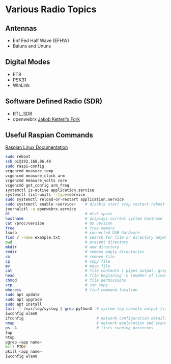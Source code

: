 # Various Radio Topics  
  
## Antennas

- Enf Fed Half Wave (EFHW)
- Baluns and Ununs

## Digital Modes

- FT8
- PSK31
- WinLink

## Software Defined Radio (SDR)

- RTL_SDR
- openwebrx [Jakob Ketterl's Fork](https://github.com/jketterl/openwebrx)
  
## Useful Raspian Commands  
  
[Raspian Linux Documentation](https://www.raspberrypi.org/documentation/linux/)  
  
```zsh  
sudo reboot
ssh pi@192.168.86.49
sudo raspi-config
vcgencmd measure_temp
vcgencmd measure_clock arm
vcgencmd measure_volts core
vcgencmd get_config arm_freq
systemctl is-active application.service
systemctl list-units --type=service
sudo systemctl reload-or-restart application.service
sudo systemctl enable <service>    # disable start stop restart reboot 
journalctl -u openwebrx.service  
df                                 # disk space
hostname                           # displays current system hostname
cat /proc/version                  # OS version
free                               # free memory
lsusb                              # connected USB hardware
find / -name example.txt           # search for file or directory anywhere
pwd                                # present directory
mkdir                              # new directory
rmdir                              # remove empty directories
rm                                 # remove file
cp                                 # copy file
mv                                 # move file
cat                                # file contents | pipes output, grep "search" *.txt
head                               # file beginning -n [number of lines]
chmod                              # file permissions
scp                                # ssh copy
whereis                            # find command location
sudo apt update
sudo apt upgrade
sudo apt install
tail -f /var/log/syslog | grep python3  # system log console output /var/log/syslog
iwconfig wlan0  
ifconfig                                # network configuration details  
nmap                                    # network exploration and scanning tool  
ps -A                                   # lists running processes  
top
htop  
pgrep <app name>  
kill PID#  
pkill <app name>  
iwconfig wlan0  
```  
  